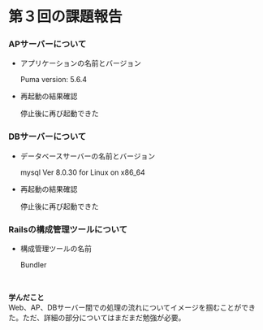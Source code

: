 # 第３回の課題報告

### APサーバーについて
- アプリケーションの名前とバージョン

   Puma version: 5.6.4

- 再起動の結果確認

   停止後に再び起動できた

### DBサーバーについて
- データベースサーバーの名前とバージョン

   mysql  Ver 8.0.30 for Linux on x86_64

- 再起動の結果確認

   停止後に再び起動できた

### Railsの構成管理ツールについて
- 構成管理ツールの名前

  Bundler

<br>

**学んだこと**
<br>
  Web、AP、DBサーバー間での処理の流れについてイメージを掴むことができた。ただ、詳細の部分についてはまだまだ勉強が必要。

